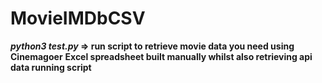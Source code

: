 # MovieIMDbCSV

**_python3 test.py_ => run script to retrieve movie data you need using Cinemagoer**
**Excel spreadsheet built manually whilst also retrieving api data running script**
